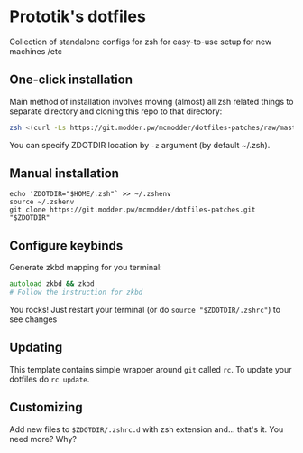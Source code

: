 # Prototik's dotfiles
Collection of standalone configs for zsh for easy-to-use setup for new machines /etc

## One-click installation
Main method of installation involves moving (almost) all zsh related things to separate directory and cloning this repo to that directory:

```zsh
zsh <(curl -Ls https://git.modder.pw/mcmodder/dotfiles-patches/raw/master/install.zsh)
```
You can specify ZDOTDIR location by `-z` argument (by default ~/.zsh).

## Manual installation
```
echo 'ZDOTDIR="$HOME/.zsh"` >> ~/.zshenv
source ~/.zshenv
git clone https://git.modder.pw/mcmodder/dotfiles-patches.git "$ZDOTDIR"
```

## Configure keybinds
Generate zkbd mapping for you terminal:
```zsh
autoload zkbd && zkbd
# Follow the instruction for zkbd
```

You rocks! Just restart your terminal (or do `source "$ZDOTDIR/.zshrc"`) to see changes

## Updating
This template contains simple wrapper around `git` called `rc`. To update your dotfiles do `rc update`.

## Customizing
Add new files to `$ZDOTDIR/.zshrc.d` with zsh extension and... that's it. You need more? Why?
